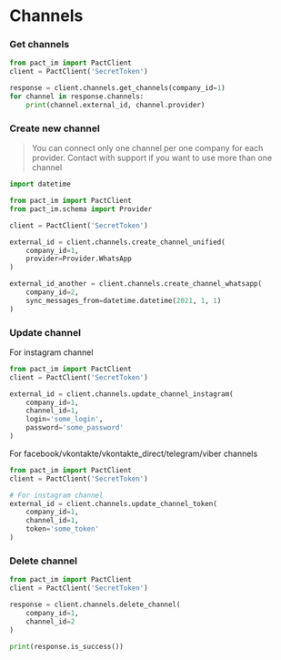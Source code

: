 # Channels


### Get channels

```python
from pact_im import PactClient
client = PactClient('SecretToken')

response = client.channels.get_channels(company_id=1)
for channel in response.channels:
    print(channel.external_id, channel.provider)
```

### Create new channel

> You can connect only one channel per one company for each provider. Contact with support if you want to use more than one channel


```python
import datetime

from pact_im import PactClient
from pact_im.schema import Provider

client = PactClient('SecretToken')

external_id = client.channels.create_channel_unified(
    company_id=1,
    provider=Provider.WhatsApp
)

external_id_another = client.channels.create_channel_whatsapp(
    company_id=2,
    sync_messages_from=datetime.datetime(2021, 1, 1)
)
```

### Update channel

For instagram channel

```python
from pact_im import PactClient
client = PactClient('SecretToken')

external_id = client.channels.update_channel_instagram(
    company_id=1,
    channel_id=1,
    login='some_login',
    password='some_password'
)

```

For facebook/vkontakte/vkontakte_direct/telegram/viber channels

```python
from pact_im import PactClient
client = PactClient('SecretToken')

# For instagram channel
external_id = client.channels.update_channel_token(
    company_id=1,
    channel_id=1,
    token='some_token'
)

```

### Delete channel

```python
from pact_im import PactClient
client = PactClient('SecretToken')

response = client.channels.delete_channel(
    company_id=1,
    channel_id=2
)

print(response.is_success())

```